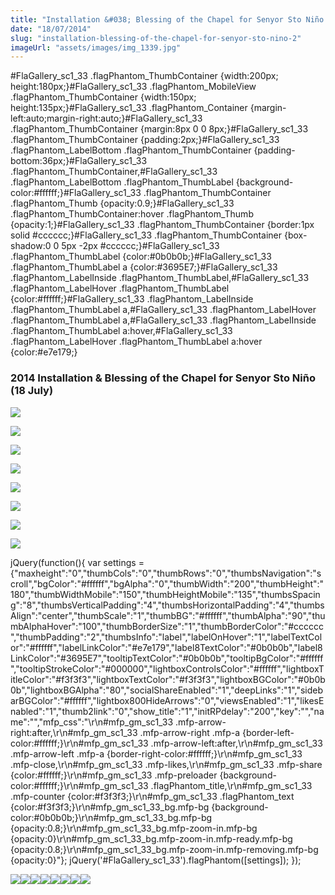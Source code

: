 ```yaml
---
title: "Installation &#038; Blessing of the Chapel for Senyor Sto Niño (Photos)"
date: "18/07/2014"
slug: "installation-blessing-of-the-chapel-for-senyor-sto-nino-2"
imageUrl: "assets/images/img_1339.jpg"
---
```


#FlaGallery\_sc1\_33 .flagPhantom\_ThumbContainer {width:200px; height:180px;}#FlaGallery\_sc1\_33 .flagPhantom\_MobileView .flagPhantom\_ThumbContainer {width:150px; height:135px;}#FlaGallery\_sc1\_33 .flagPhantom\_Container {margin-left:auto;margin-right:auto;}#FlaGallery\_sc1\_33 .flagPhantom\_ThumbContainer {margin:8px 0 0 8px;}#FlaGallery\_sc1\_33 .flagPhantom\_ThumbContainer {padding:2px;}#FlaGallery\_sc1\_33 .flagPhantom\_LabelBottom .flagPhantom\_ThumbContainer {padding-bottom:36px;}#FlaGallery\_sc1\_33 .flagPhantom\_ThumbContainer,#FlaGallery\_sc1\_33 .flagPhantom\_LabelBottom .flagPhantom\_ThumbLabel {background-color:#ffffff;}#FlaGallery\_sc1\_33 .flagPhantom\_ThumbContainer .flagPhantom\_Thumb {opacity:0.9;}#FlaGallery\_sc1\_33 .flagPhantom\_ThumbContainer:hover .flagPhantom\_Thumb {opacity:1;}#FlaGallery\_sc1\_33 .flagPhantom\_ThumbContainer {border:1px solid #cccccc;}#FlaGallery\_sc1\_33 .flagPhantom\_ThumbContainer {box-shadow:0 0 5px -2px #cccccc;}#FlaGallery\_sc1\_33 .flagPhantom\_ThumbLabel {color:#0b0b0b;}#FlaGallery\_sc1\_33 .flagPhantom\_ThumbLabel a {color:#3695E7;}#FlaGallery\_sc1\_33 .flagPhantom\_LabelInside .flagPhantom\_ThumbLabel,#FlaGallery\_sc1\_33 .flagPhantom\_LabelHover .flagPhantom\_ThumbLabel {color:#ffffff;}#FlaGallery\_sc1\_33 .flagPhantom\_LabelInside .flagPhantom\_ThumbLabel a,#FlaGallery\_sc1\_33 .flagPhantom\_LabelHover .flagPhantom\_ThumbLabel a,#FlaGallery\_sc1\_33 .flagPhantom\_LabelInside .flagPhantom\_ThumbLabel a:hover,#FlaGallery\_sc1\_33 .flagPhantom\_LabelHover .flagPhantom\_ThumbLabel a:hover {color:#e7e179;}

### 2014 Installation & Blessing of the Chapel for Senyor Sto Niño (18 July)

[![](https://i0.wp.com/santonino-nz.org/wp-content/flagallery/installation-blessing-of-the-chapel-for-senyor-sto-nino-18-july-2014/thumbs/thumbs_img_1339.jpg?ssl=1)](https://i0.wp.com/santonino-nz.org/wp-content/flagallery/installation-blessing-of-the-chapel-for-senyor-sto-nino-18-july-2014/webview/img_1339.jpg?ssl=1)

[![](https://i0.wp.com/santonino-nz.org/wp-content/flagallery/installation-blessing-of-the-chapel-for-senyor-sto-nino-18-july-2014/thumbs/thumbs_img_1350.jpg?ssl=1)](https://i0.wp.com/santonino-nz.org/wp-content/flagallery/installation-blessing-of-the-chapel-for-senyor-sto-nino-18-july-2014/webview/img_1350.jpg?ssl=1)

[![](https://i0.wp.com/santonino-nz.org/wp-content/flagallery/installation-blessing-of-the-chapel-for-senyor-sto-nino-18-july-2014/thumbs/thumbs_img_1361.jpg?ssl=1)](https://i0.wp.com/santonino-nz.org/wp-content/flagallery/installation-blessing-of-the-chapel-for-senyor-sto-nino-18-july-2014/webview/img_1361.jpg?ssl=1)

[![](https://i0.wp.com/santonino-nz.org/wp-content/flagallery/installation-blessing-of-the-chapel-for-senyor-sto-nino-18-july-2014/thumbs/thumbs_img_1371.jpg?ssl=1)](https://i0.wp.com/santonino-nz.org/wp-content/flagallery/installation-blessing-of-the-chapel-for-senyor-sto-nino-18-july-2014/webview/img_1371.jpg?ssl=1)

[![](https://i0.wp.com/santonino-nz.org/wp-content/flagallery/installation-blessing-of-the-chapel-for-senyor-sto-nino-18-july-2014/thumbs/thumbs_img_1381.jpg?ssl=1)](https://i0.wp.com/santonino-nz.org/wp-content/flagallery/installation-blessing-of-the-chapel-for-senyor-sto-nino-18-july-2014/webview/img_1381.jpg?ssl=1)

[![](https://i0.wp.com/santonino-nz.org/wp-content/flagallery/installation-blessing-of-the-chapel-for-senyor-sto-nino-18-july-2014/thumbs/thumbs_img_1383.jpg?ssl=1)](https://i0.wp.com/santonino-nz.org/wp-content/flagallery/installation-blessing-of-the-chapel-for-senyor-sto-nino-18-july-2014/webview/img_1383.jpg?ssl=1)

[![](https://i0.wp.com/santonino-nz.org/wp-content/flagallery/installation-blessing-of-the-chapel-for-senyor-sto-nino-18-july-2014/thumbs/thumbs_img_1390.jpg?ssl=1)](https://i0.wp.com/santonino-nz.org/wp-content/flagallery/installation-blessing-of-the-chapel-for-senyor-sto-nino-18-july-2014/webview/img_1390.jpg?ssl=1)

[![](https://i0.wp.com/santonino-nz.org/wp-content/flagallery/installation-blessing-of-the-chapel-for-senyor-sto-nino-18-july-2014/thumbs/thumbs_img_1396.jpg?ssl=1)](https://i0.wp.com/santonino-nz.org/wp-content/flagallery/installation-blessing-of-the-chapel-for-senyor-sto-nino-18-july-2014/webview/img_1396.jpg?ssl=1)

jQuery(function(){ var settings = {"maxheight":"0","thumbCols":"0","thumbRows":"0","thumbsNavigation":"scroll","bgColor":"#ffffff","bgAlpha":"0","thumbWidth":"200","thumbHeight":"180","thumbWidthMobile":"150","thumbHeightMobile":"135","thumbsSpacing":"8","thumbsVerticalPadding":"4","thumbsHorizontalPadding":"4","thumbsAlign":"center","thumbScale":"1","thumbBG":"#ffffff","thumbAlpha":"90","thumbAlphaHover":"100","thumbBorderSize":"1","thumbBorderColor":"#cccccc","thumbPadding":"2","thumbsInfo":"label","labelOnHover":"1","labelTextColor":"#ffffff","labelLinkColor":"#e7e179","label8TextColor":"#0b0b0b","label8LinkColor":"#3695E7","tooltipTextColor":"#0b0b0b","tooltipBgColor":"#ffffff","tooltipStrokeColor":"#000000","lightboxControlsColor":"#ffffff","lightboxTitleColor":"#f3f3f3","lightboxTextColor":"#f3f3f3","lightboxBGColor":"#0b0b0b","lightboxBGAlpha":"80","socialShareEnabled":"1","deepLinks":"1","sidebarBGColor":"#ffffff","lightbox800HideArrows":"0","viewsEnabled":"1","likesEnabled":"1","thumb2link":"0","show\_title":"1","initRPdelay":"200","key":"","name":"","mfp\_css":"\\r\\n#mfp\_gm\_sc1\_33 .mfp-arrow-right:after,\\r\\n#mfp\_gm\_sc1\_33 .mfp-arrow-right .mfp-a {border-left-color:#ffffff;}\\r\\n#mfp\_gm\_sc1\_33 .mfp-arrow-left:after,\\r\\n#mfp\_gm\_sc1\_33 .mfp-arrow-left .mfp-a {border-right-color:#ffffff;}\\r\\n#mfp\_gm\_sc1\_33 .mfp-close,\\r\\n#mfp\_gm\_sc1\_33 .mfp-likes,\\r\\n#mfp\_gm\_sc1\_33 .mfp-share {color:#ffffff;}\\r\\n#mfp\_gm\_sc1\_33 .mfp-preloader {background-color:#ffffff;}\\r\\n#mfp\_gm\_sc1\_33 .flagPhantom\_title,\\r\\n#mfp\_gm\_sc1\_33 .mfp-counter {color:#f3f3f3;}\\r\\n#mfp\_gm\_sc1\_33 .flagPhantom\_text {color:#f3f3f3;}\\r\\n#mfp\_gm\_sc1\_33\_bg.mfp-bg {background-color:#0b0b0b;}\\r\\n#mfp\_gm\_sc1\_33\_bg.mfp-bg {opacity:0.8;}\\r\\n#mfp\_gm\_sc1\_33\_bg.mfp-zoom-in.mfp-bg {opacity:0}\\r\\n#mfp\_gm\_sc1\_33\_bg.mfp-zoom-in.mfp-ready.mfp-bg {opacity:0.8;}\\r\\n#mfp\_gm\_sc1\_33\_bg.mfp-zoom-in.mfp-removing.mfp-bg {opacity:0}"}; jQuery('#FlaGallery\_sc1\_33').flagPhantom(\[settings\]); });

![](https://i0.wp.com/santonino-nz.org/wp-content/flagallery/installation-blessing-of-the-chapel-for-senyor-sto-nino-18-july-2014/img_1339.jpg?ssl=1)![](https://i0.wp.com/santonino-nz.org/wp-content/flagallery/installation-blessing-of-the-chapel-for-senyor-sto-nino-18-july-2014/img_1350.jpg?ssl=1)![](https://i0.wp.com/santonino-nz.org/wp-content/flagallery/installation-blessing-of-the-chapel-for-senyor-sto-nino-18-july-2014/img_1361.jpg?ssl=1)![](https://i0.wp.com/santonino-nz.org/wp-content/flagallery/installation-blessing-of-the-chapel-for-senyor-sto-nino-18-july-2014/img_1371.jpg?ssl=1)![](https://i0.wp.com/santonino-nz.org/wp-content/flagallery/installation-blessing-of-the-chapel-for-senyor-sto-nino-18-july-2014/img_1381.jpg?ssl=1)![](https://i0.wp.com/santonino-nz.org/wp-content/flagallery/installation-blessing-of-the-chapel-for-senyor-sto-nino-18-july-2014/img_1383.jpg?ssl=1)![](https://i0.wp.com/santonino-nz.org/wp-content/flagallery/installation-blessing-of-the-chapel-for-senyor-sto-nino-18-july-2014/img_1390.jpg?ssl=1)![](https://i0.wp.com/santonino-nz.org/wp-content/flagallery/installation-blessing-of-the-chapel-for-senyor-sto-nino-18-july-2014/img_1396.jpg?ssl=1)